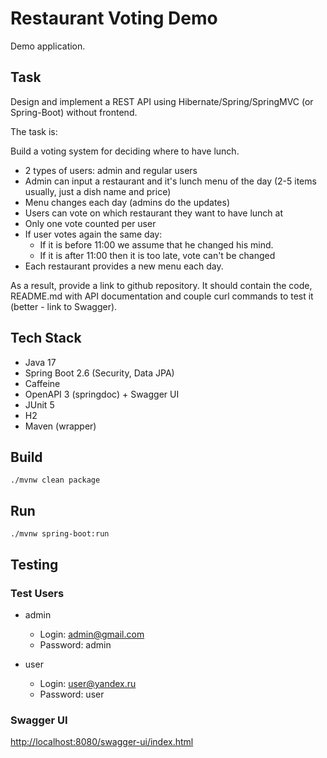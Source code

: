 # Restaurant Voting Demo

Demo application.

## Task

Design and implement a REST API using Hibernate/Spring/SpringMVC (or Spring-Boot) without frontend.

The task is:

Build a voting system for deciding where to have lunch.

- 2 types of users: admin and regular users
- Admin can input a restaurant and it's lunch menu of the day (2-5 items usually, just a dish name and price)
- Menu changes each day (admins do the updates)
- Users can vote on which restaurant they want to have lunch at
- Only one vote counted per user
- If user votes again the same day:
    - If it is before 11:00 we assume that he changed his mind.
    - If it is after 11:00 then it is too late, vote can't be changed
- Each restaurant provides a new menu each day.

As a result, provide a link to github repository. It should contain the code, README.md with API documentation and
couple curl commands to test it (better - link to Swagger).

## Tech Stack

- Java 17
- Spring Boot 2.6 (Security, Data JPA)
- Caffeine
- OpenAPI 3 (springdoc) + Swagger UI
- JUnit 5
- H2
- Maven (wrapper)

## Build

```shell
./mvnw clean package
```

## Run

```shell
./mvnw spring-boot:run
```

## Testing

### Test Users

- admin
    - Login: admin@gmail.com
    - Password: admin

- user
    - Login: user@yandex.ru
    - Password: user

### Swagger UI

[http://localhost:8080/swagger-ui/index.html](http://localhost:8080/swagger-ui/index.html)
